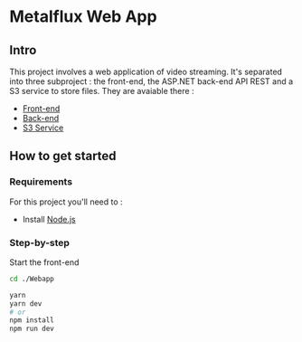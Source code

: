 # Metalflux Web App

## Intro

This project involves a web application of video streaming. It's separated into three subproject : the front-end, the ASP.NET back-end API REST and a S3 service to store files. They are avaiable there :

- [Front-end](https://github.com/raven-panda/metalflux-app-front)
- [Back-end](https://github.com/raven-panda/metalflux-api)
- [S3 Service](https://github.com/raven-panda/metalflux-s3-service)

## How to get started

### Requirements

For this project you'll need to :

- Install [Node.js](https://nodejs.org/en/download)

### Step-by-step

Start the front-end
```bash
cd ./Webapp

yarn
yarn dev
# or
npm install
npm run dev
```